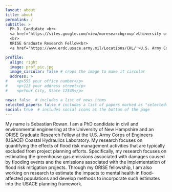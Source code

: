 ```yaml
---
layout: about
title: about
permalink: /
subtitle: >
  Ph.D. Candidate <br>
  <a href='https://sites.google.com/view/moresearchgroup'>University of New Hampshire Department of Civil and Environmental Engineering</a>. <br>
  <br>
  ORISE Graduate Research Fellow<br>
  <a href='https://www.erdc.usace.army.mil/Locations/CHL/'>U.S. Army Corps of Engineers Coastal and Hydraulics Laboratory</a>

profile:
  align: right
  image: prof_pic.jpg
  image_circular: false # crops the image to make it circular
  address: >
#    <p>555 your office number</p>
#    <p>123 your address street</p>
#    <p>Your City, State 12345</p>

news: false  # includes a list of news items
selected_papers: false # includes a list of papers marked as "selected={true}"
social: true  # includes social icons at the bottom of the page
---
```


My name is Sebastian Rowan. I am a PhD candidate in civil and environmental engineering at the University of New Hampshire and an ORISE Graduate Research Fellow at the U.S. Army Corps of Engineers (USACE) Coastal Hydraulics Laboratory. My research focuses on quantifying the effects of flood risk management activities that are typically excluded from project planning efforts. Specifically, my research focuses on estimating the greenhouse gas emissions associated with damages caused by flooding events and the emissions associated with the implementation of flood risk mitigation projects. Through my ORISE fellowship, I am also working on research to estimate the impacts to mental health in flood-affected populations and develop methods to incorporate such estimates into the USACE planning framework. 
